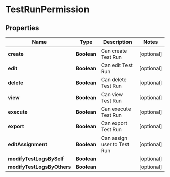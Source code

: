 
# TestRunPermission

## Properties
Name | Type | Description | Notes
------------ | ------------- | ------------- | -------------
**create** | **Boolean** | Can create Test Run |  [optional]
**edit** | **Boolean** | Can edit Test Run |  [optional]
**delete** | **Boolean** | Can delete Test Run |  [optional]
**view** | **Boolean** | Can view Test Run |  [optional]
**execute** | **Boolean** | Can execute Test Run |  [optional]
**export** | **Boolean** | Can export Test Run |  [optional]
**editAssignment** | **Boolean** | Can assign user to Test Run |  [optional]
**modifyTestLogsBySelf** | **Boolean** |  |  [optional]
**modifyTestLogsByOthers** | **Boolean** |  |  [optional]



